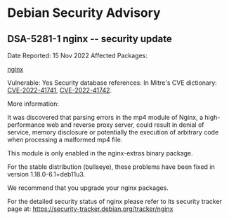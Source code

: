 
Debian Security Advisory
========================


DSA-5281-1 nginx -- security update
-----------------------------------



Date Reported:
15 Nov 2022
Affected Packages:

[nginx](https://packages.debian.org/src:nginx)

Vulnerable:
Yes
Security database references:
In Mitre's CVE dictionary: [CVE-2022-41741](https://security-tracker.debian.org/tracker/CVE-2022-41741), [CVE-2022-41742](https://security-tracker.debian.org/tracker/CVE-2022-41742).  

More information:

It was discovered that parsing errors in the mp4 module of Nginx, a
high-performance web and reverse proxy server, could result in denial
of service, memory disclosure or potentially the execution of arbitrary
code when processing a malformed mp4 file.


This module is only enabled in the nginx-extras binary package.


For the stable distribution (bullseye), these problems have been fixed in
version 1.18.0-6.1+deb11u3.


We recommend that you upgrade your nginx packages.


For the detailed security status of nginx please refer to
its security tracker page at:
<https://security-tracker.debian.org/tracker/nginx>





